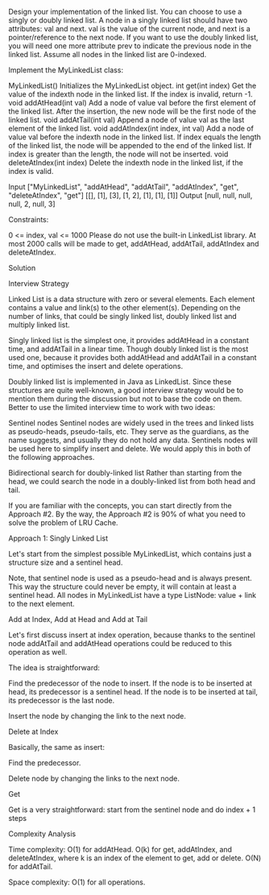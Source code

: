 Design your implementation of the linked list. You can choose to use a singly or doubly linked list.
A node in a singly linked list should have two attributes: val and next. val is the value of the current node, and next is a pointer/reference to the next node.
If you want to use the doubly linked list, you will need one more attribute prev to indicate the previous node in the linked list. Assume all nodes in the linked list are 0-indexed.

Implement the MyLinkedList class:

MyLinkedList() Initializes the MyLinkedList object.
int get(int index) Get the value of the indexth node in the linked list. If the index is invalid, return -1.
void addAtHead(int val) Add a node of value val before the first element of the linked list. After the insertion, the new node will be the first node of the linked list.
void addAtTail(int val) Append a node of value val as the last element of the linked list.
void addAtIndex(int index, int val) Add a node of value val before the indexth node in the linked list. If index equals the length of the linked list, the node will be appended to the end of the linked list. If index is greater than the length, the node will not be inserted.
void deleteAtIndex(int index) Delete the indexth node in the linked list, if the index is valid.

Input
["MyLinkedList", "addAtHead", "addAtTail", "addAtIndex", "get", "deleteAtIndex", "get"]
[[], [1], [3], [1, 2], [1], [1], [1]]
Output
[null, null, null, null, 2, null, 3]

Constraints:

0 <= index, val <= 1000
Please do not use the built-in LinkedList library.
At most 2000 calls will be made to get, addAtHead, addAtTail, addAtIndex and deleteAtIndex.

Solution

Interview Strategy

Linked List is a data structure with zero or several elements. Each element contains a value and link(s) to the other element(s). Depending on the number of links, that could be singly linked list, doubly linked list and multiply linked list.

Singly linked list is the simplest one, it provides addAtHead in a constant time, and addAtTail in a linear time. Though doubly linked list is the most used one, because it provides both addAtHead and addAtTail in a constant time, and optimises the insert and delete operations.

Doubly linked list is implemented in Java as LinkedList. Since these structures are quite well-known, a good interview strategy would be to mention them during the discussion but not to base the code on them. Better to use the limited interview time to work with two ideas:

Sentinel nodes
Sentinel nodes are widely used in the trees and linked lists as pseudo-heads, pseudo-tails, etc. They serve as the guardians, as the name suggests, and usually they do not hold any data.
Sentinels nodes will be used here to simplify insert and delete. We would apply this in both of the following approaches.

Bidirectional search for doubly-linked list
Rather than starting from the head, we could search the node in a doubly-linked list from both head and tail.

If you are familiar with the concepts, you can start directly from the Approach #2. By the way, the Approach #2 is 90% of what you need to solve the problem of LRU Cache.

Approach 1: Singly Linked List

Let's start from the simplest possible MyLinkedList, which contains just a structure size and a sentinel head.

Note, that sentinel node is used as a pseudo-head and is always present. This way the structure could never be empty, it will contain at least a sentinel head. All nodes in MyLinkedList have a type ListNode: value + link to the next element.

Add at Index, Add at Head and Add at Tail

Let's first discuss insert at index operation, because thanks to the sentinel node addAtTail and addAtHead operations could be reduced to this operation as well.

The idea is straightforward:

Find the predecessor of the node to insert. If the node is to be inserted at head, its predecessor is a sentinel head. If the node is to be inserted at tail, its predecessor is the last node.

Insert the node by changing the link to the next node.

Delete at Index

Basically, the same as insert:

Find the predecessor.

Delete node by changing the links to the next node.

Get

Get is a very straightforward: start from the sentinel node and do index + 1 steps

Complexity Analysis

Time complexity: O(1) for addAtHead. O(k) for get, addAtIndex, and deleteAtIndex, where k is an index of the element to get, add or delete. O(N) for addAtTail.

Space complexity: O(1) for all operations. 

